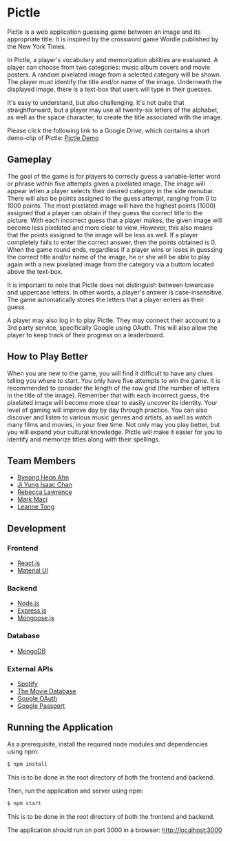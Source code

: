 # Pictle
Pictle is a web application guessing game between an image and its appropriate title. It is inspired by the crossword game Wordle published by the New York Times.

In Pictle, a player's vocabulary and memorization abilities are evaluated. A player can choose from two categories: music album covers and movie posters. A random pixelated image from a selected category will be shown. The player must identify the title and/or name of the image. Underneath the displayed image, there is a text-box that users will type in their guesses.

It's easy to understand, but also challenging. It's not quite that straightforward, but a player may use all twenty-six letters of the alphabet, as well as the space character, to create the title associated with the image. 

Please click the following link to a Google Drive, which contains a short demo-clip of Pictle: [Pictle Demo](https://drive.google.com/file/d/1uT7Ht2HUd33L1Jci4r6WU8oFYDDdOxrW/view?usp=sharing)

## Gameplay
The goal of the game is for players to correcly guess a variable-letter word or phrase within five attempts given a pixelated image. The image will appear when a player selects their desired category in the side menubar. There will also be points assigned to the guess attempt, ranging from 0 to 1000 points. The most pixelated image will have the highest points (1000) assigned that a player can obtain if they guess the correct title to the picture. With each incorrect guess that a player makes, the given image will become less pixelated and more clear to view. However, this also means that the points assigned to the image will be less as well. If a player completely fails to enter the correct answer, then the points obtained is 0. When the game round ends, regardless if a player wins or loses in guessing the correct title and/or name of the image, he or she will be able to play again with a new pixelated image from the category via a buttom located above the text-box.

It is important to note that Pictle does not distinguish between lowercase and uppercase letters. In other words, a player's answer is case-insensitive. The game automatically stores the letters that a player enters as their guess.

A player may also log in to play Pictle. They may connect their account to a 3rd party service, specifically Google using OAuth. This will also allow the player to keep track of their progress on a leaderboard. 

## How to Play Better
When you are new to the game, you will find it difficult to have any clues telling you where to start. You only have five attempts to win the game. It is recommended to consider the length of the row grid (the number of letters in the title of the image). Remember that with each incorrect guess, the pixelated image will become more clear to easily uncover its identity. Your level of gaming will improve day by day through practice. You can also discover and listen to various music genres and artists, as well as watch many films and movies, in your free time. Not only may you play better, but you will expand your cultural knowledge. Pictle will make it easier for you to identify and memorize titles along with their spellings.

## Team Members
* [Byeong Heon Ahn](https://github.com/harrisonahn1129)
* [Ji Yung Isaac Chan](https://github.com/cha0908)
* [Rebecca Lawrence](https://github.com/rlaw01)
* [Mark Maci](https://github.com/markmaci)
* [Leanne Tong](https://github.com/leannert)

## Development

### Frontend
* [React.js](https://reactjs.org)
* [Material UI](https://mui.com)

### Backend
* [Node.js](https://nodejs.org/en/)
* [Express.js](https://expressjs.com/en/guide/routing.html)
* [Mongoose.js](https://mongoosejs.com)

### Database
* [MongoDB](https://www.mongodb.com)

### External APIs
* [Spotify](https://developer.spotify.com/web-api/)
* [The Movie Database](https://www.themoviedb.org/documentation/api)
* [Google OAuth](https://developers.google.com/identity/protocols/oauth2)
* [Google Passport](http://www.passportjs.org/packages/passport-google-oauth20/)

## Running the Application

As a prerequisite, install the required node modules and dependencies using npm:

```bash
$ npm install
```

This is to be done in the root directory of both the frontend and backend.


Then, run the application and server using npm:

```bash
$ npm start
```

This is to be done in the root directory of both the frontend and backend.

The application should run on port 3000 in a browser: [http://localhost:3000](http://localhost:3000)
